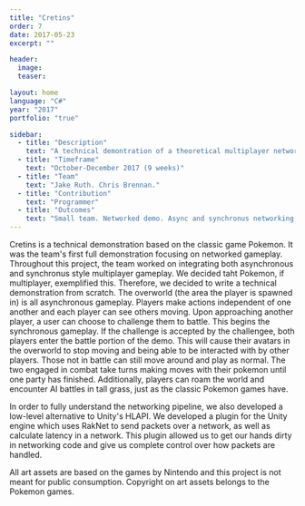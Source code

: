 ```yaml
---
title: "Cretins"
order: 7
date: 2017-05-23
excerpt: ""

header:
  image: 
  teaser: 

layout: home
language: "C#"
year: "2017"
portfolio: "true"

sidebar:
  - title: "Description"
    text: "A technical demontration of a theoretical multiplayer networked Pokemon game."
  - title: "Timeframe"
    text: "October-December 2017 (9 weeks)"
  - title: "Team"
    text: "Jake Ruth. Chris Brennan."
  - title: "Contribution"
    text: "Programmer"
  - title: "Outcomes"
    text: "Small team. Networked demo. Async and synchronus networking. Unity tilemaps."
---
```


<!--![screenshot_1]({{ site.url }}{{ site.baseurl }}/assets/projects/dreamtime/images/screenshot_1.png){: .align-center}-->

Cretins is a technical demonstration based on the classic game Pokemon. It was the team's first full demonstration focusing on networked gameplay. Throughout this project, the team worked on integrating both asynchronous and synchronus style multiplayer gameplay. We decided taht Pokemon, if multiplayer, exemplified this. Therefore, we decided to write a technical demonstration from scratch. The overworld (the area the player is spawned in) is all asynchronous gameplay. Players make actions independent of one another and each player can see others moving. Upon approaching another player, a user can choose to challenge them to battle. This begins the synchronous gameplay. If the challenge is accepted by the challengee, both players enter the battle portion of the demo. This will cause their avatars in the overworld to stop moving and being able to be interacted with by other players. Those not in battle can still move around and play as normal. The two engaged in combat take turns making moves with their pokemon until one party has finished. Additionally, players can roam the world and encounter AI battles in tall grass, just as the classic Pokemon games have.

In order to fully understand the networking pipeline, we also developed a low-level alternative to Unity's HLAPI. We developed a plugin for the Unity engine which uses RakNet to send packets over a network, as well as calculate latency in a network. This plugin allowed us to get our hands dirty in networking code and give us complete control over how packets are handled.

All art assets are based on the games by Nintendo and this project is not meant for public consumption. Copyright on art assets belongs to the Pokemon games.

